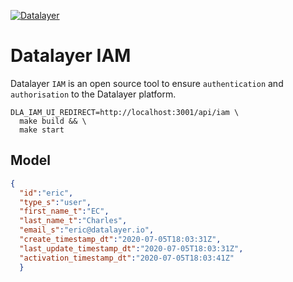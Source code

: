 [![Datalayer](https://raw.githubusercontent.com/datalayer/datalayer/main/res/logo/datalayer-25.svg?sanitize=true)](https://datalayer.io)

# Datalayer IAM

Datalayer `IAM` is an open source tool to ensure `authentication` and `authorisation` to the Datalayer platform.

```
DLA_IAM_UI_REDIRECT=http://localhost:3001/api/iam \
  make build && \
  make start
```

## Model

```json
{
  "id":"eric",
  "type_s":"user",
  "first_name_t":"EC",
  "last_name_t":"Charles",
  "email_s":"eric@datalayer.io",
  "create_timestamp_dt":"2020-07-05T18:03:31Z",
  "last_update_timestamp_dt":"2020-07-05T18:03:31Z",
  "activation_timestamp_dt":"2020-07-05T18:03:41Z"
  }
```
